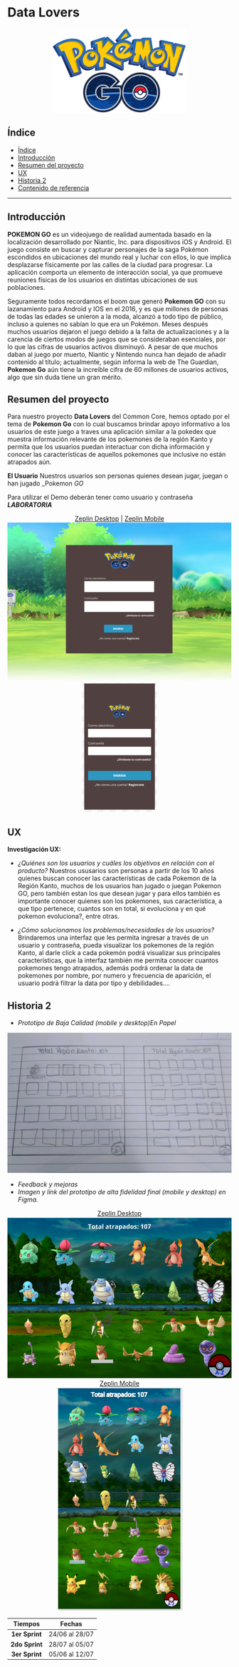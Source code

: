 # Data Lovers
<p align="center">
 <img src="src/img/pgo_logo.png">
</p>

## Índice

- [Índice](#índice)
- [Introducción](#introducción)
- [Resumen del proyecto](#resumen-del-proyecto)
- [UX](#ux)
- [Historia 2](#historia-2)
- [Contenido de referencia](#contenido-de-referencia)

***

## Introducción

**POKEMON GO** es un videojuego de realidad aumentada basado en la localización desarrollado por Niantic, Inc.  para dispositivos iOS y Android. El juego consiste en buscar y capturar personajes de la saga Pokémon escondidos en ubicaciones del mundo real y luchar con ellos, lo que implica desplazarse físicamente por las calles de la ciudad para progresar. La aplicación comporta un elemento de interacción social, ya que promueve reuniones físicas de los usuarios en distintas ubicaciones de sus poblaciones.

Seguramente todos recordamos el boom que generó **Pokemon GO**  con su lazanamiento para Android y IOS  en el 2016, y es que millones de personas de todas las edades se unieron a la moda, alcanzó a todo tipo de público, incluso a quienes no sabían lo que era un Pokémon. Meses después muchos usuarios dejaron el juego debido a la falta de actualizaciones y a la carencia de ciertos modos de juegos que se consideraban esenciales, por lo que las cifras de usuarios activos disminuyó.
A pesar de que muchos daban al juego por muerto, Niantic y Nintendo nunca han dejado de añadir contenido al título; actualmente, según informa la web de The Guardian, **Pokemon Go** aún tiene la increíble cifra de 60 millones de usuarios activos, algo que sin duda tiene un gran mérito.


## Resumen del proyecto

Para nuestro proyecto **Data Lovers** del Common Core, hemos optado por el tema de **Pokemon Go** con lo cual buscamos brindar apoyo informativo a los usuarios de este juego a traves una aplicación similar a la pokedex que muestra información relevante de los pokemones de la región Kanto  y permita que los usuarios puedan interactuar con dicha información y conocer las características de aquellos pokemones que inclusive no están atrapados aún.

**El Usuario**
 Nuestros usuarios son personas quienes desean jugar, juegan o han jugado _Pokemon _GO_

 Para utilizar el Demo deberán tener como usuario y contraseña _**LABORATORIA**_

 <p align="center">
  <a href="https://zpl.io/2jMAZBr">Zeplin Desktop</a> |
  <a href="https://zpl.io/VqYDye6">Zeplin Mobile</a>
  <br>
  <img src="src/img/PGOLoginD.PNG">
  <br>
  <img src="src/img/PGOLoginM.PNG">
  </p>

## UX
 **Investigación UX:**
   - *¿Quiénes son los usuarios y cuáles los objetivos en relación con el
   producto?*
    Nuestros ususarios son personas a partir de los 10 años quienes buscan conocer las características de cada Pokemon de la Región Kanto, muchos de los usuarios han jugado o juegan Pokemon GO, pero también estan los que desean jugar y para ellos también es importante conocer quienes son los pokemones, sus característica, a que tipo pertenece, cuantos son en total, si evoluciona y en qué pokemon evoluciona?, entre otras.

   - *¿Cómo solucionamos los problemas/necesidades de los usuarios?*
    Brindaremos una interfaz que les permita  ingresar a través de un usuario y contraseña, pueda visualizar los pokemones de la región Kanto, al darle click a cada pokemón podrá visualizar sus principales características, que la interfaz también me permita conocer cuantos pokemones tengo atrapados,  además podrá ordenar la data de pokemones por nombre, por numero y frecuencia de aparición, el usuario podrá filtrar la data  por tipo y debilidades....

## Historia 2
 - *Prototipo de Baja Calidad (mobile y desktop)_En Papel_*
  <p align="center">
    <img src="src/img/papel.jpg">
  </p>

 -  *Feedback y mejoras*
 - *Imagen y link del prototipo de alta fidelidad final (mobile y desktop) en
   Figma.*
  <p align="center">
  <a href="https://zpl.io/bAleOon">Zeplin Desktop</a>
  <br> 
  <img src="src/img/CapturaD.PNG">
  <br>
  <a href="https://zpl.io/aX5lKnM">Zeplin Mobile</a>
  <br>
  <img src="src/img/CapturaM.PNG">
  </p>


  | Tiempos           | Fechas         |
  | :---------------: | :------------: |
  | **1er Sprint**    | 24/06 al 28/07 |
  | **2do Sprint**    | 28/07 al 05/07 |
  | **3er Sprint**    | 05/06 al 12/07 |
